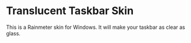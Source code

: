 # Translucent Taskbar Skin
This is a Rainmeter skin for Windows. It will make your taskbar as clear as glass.
